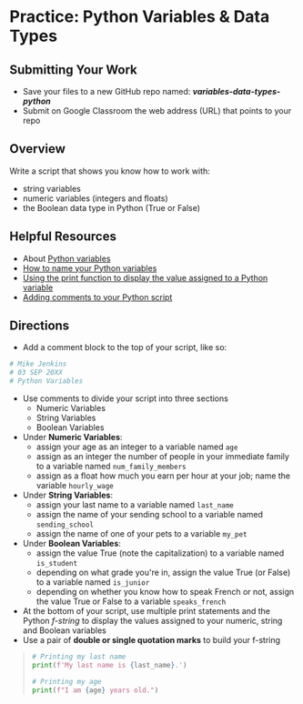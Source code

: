 ﻿# Practice: Python Variables & Data Types 

## Submitting Your Work
 - Save your files to a new GitHub repo named: ***variables-data-types-python***
 - Submit on Google Classroom the web address (URL) that points to your repo 

## Overview

Write a script that shows you know how to work with:
 - string variables
 - numeric variables (integers and floats)
 - the Boolean data type in Python (True or False)

## Helpful Resources

 - About [Python variables](https://www.w3schools.com/python/python_variables.asp)
 - [How to name your Python variables](https://www.w3schools.com/python/python_variables_names.asp)
 - [Using the print function to display the value assigned to a Python variable](https://www.w3schools.com/python/python_variables_output.asp)
 - [Adding comments to your Python script](https://www.w3schools.com/python/python_comments.asp)
 
## Directions

 - Add a comment block to the top of your script, like so:
 ```python
# Mike Jenkins
# 03 SEP 20XX
# Python Variables
```
- Use comments to divide your script into three sections
   - Numeric Variables
   - String Variables
   - Boolean Variables
- Under **Numeric Variables**:
  -  assign your age as an integer to a variable named `age`
  -  assign as an integer the number of people in your immediate family to a variable named `num_family_members`
  -  assign as a float how much you earn per hour at your job; name the variable `hourly_wage`
- Under **String Variables**:
  -  assign your last name to a variable named `last_name`
  -  assign the name of your sending school to a variable named `sending_school`
  -  assign the name of one of your pets to a variable `my_pet`
- Under **Boolean Variables**:
  -  assign the value True (note the capitalization) to a variable named `is_student`
  -  depending on what grade you're in, assign the value True (or False) to a variable named `is_junior`
  -  depending on whether you know how to speak French or not, assign the value True or False to a variable `speaks_french`
-  At the bottom of your script, use multiple print statements and the Python *f-string* to display the values assigned to your numeric, string and Boolean variables
-  Use a pair of **double or single quotation marks** to build your f-string

> ```python
> # Printing my last name
> print(f'My last name is {last_name}.')
>
> # Printing my age
> print(f"I am {age} years old.")


